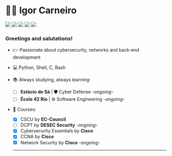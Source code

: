 # 👨‍💻 Igor Carneiro 

<p><a href="https://github.com/igorkcarneiro"><img src="https://img.shields.io/badge/-GitHub-black?style=flat-square&logo=github"></a>
<a href="https://www.linkedin.com/in/igor-carneiro/"><img src="https://img.shields.io/badge/-LinkedIn-blue?style=flat-square&logo=linkedin"></a> 
<a href="mailto:igorcarneiros@pm.me"><img src="https://img.shields.io/badge/-Protonmail-purple?style=flat-square&logo=protonmail"></a> 
<a href="https://api.whatsapp.com/send?phone=21974836928"><img src="https://img.shields.io/badge/-Whatsapp-4CA143?style=flat-square&labelColor=4CA143&logo=whatsapp&logoColor=white"></a>
<a href="https://www.kriari.net"><img src="https://img.shields.io/badge/-my website: kriari.net-088734?style=flat-square"></a></p>

### Greetings and salutations! 

- 👉 Passionate about cybersecurity, networks and back-end development

- 💻 Python, Shell, C, Bash

- 📚 Always studying, always learning:
  - [ ] <b>Estácio de Sá</b> | 🛡 Cyber Defense *-ongoing-*
  - [ ] <b>École 42 Rio</b> | ⚙ Software Engineering *-ongoing-*

- 📑 Courses:
  - [x] CSCU by <b>EC-Council</b>
  - [ ] DCPT by <b>DESEC Security</b> *-ongoing-*
  - [x] Cybersecurity Essentials by <b>Cisco</b>
  - [x] CCNA by <b>Cisco</b>
  - [x] Network Security by <b>Cisco</b> *-ongoing-*
  <hr>
